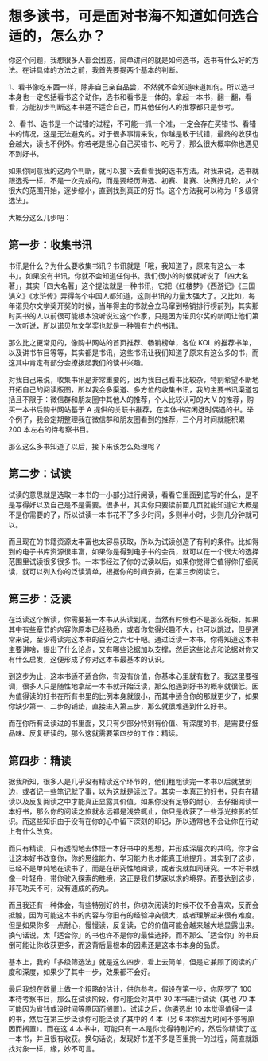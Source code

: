 # 想多读书，可是面对书海不知道如何选合适的，怎么办？

你这个问题，我想很多人都会困惑，简单讲问的就是如何选书，选书有什么好的方法。在讲具体的方法之前，我首先要提两个基本的判断。

1、看书像吃东西一样，除非自己亲自品尝，不然就不会知道味道如何。所以选书本身也一定包括看书这个动作，选书和看书是一体的。拿起一本书，翻一翻，看看，方能初步判断这本书适不适合自己，而其他任何人的推荐都只是参考。

2、看书、选书是一个试错的过程，不可能一抓一个准，一定会存在买错书、看错书的情况，这是无法避免的。对于很多事情来说，你越是敢于试错，最终的收获也会越大，读也不例外。你若老是担心自己买错书、吃亏了，那么很大概率你也遇见不到好书。

如果你同意我的这两个判断，就可以接下去看看我的选书方法。对我来说，选书就跟选秀一样，不是一次完成的，而是要经历海选、初赛、复赛、決赛好几轮，从个很大的范围开始，逐步缩小，直到找到真正的好书。这个方法我可以称为「多级筛选法」。

大概分这么几步吧：

## 第一步：收集书讯

书讯是什么？为什么要收集书讯？书讯就是「哦，我知道了，原来有这么一本书」。如果没有书讯，你就不会知道任何书。我们很小的时候就听说了「四大名著」，其实「四大名著」这个提法就是一种书讯，它把《红楼梦》《西游记》《三国演义》《水浒传》弄得每个中国人都知道，这则书讯的力量太强大了。又比如，每年诺贝尔文学奖开奖的时候，当年得主的书就会立马窜到畅销排行榜前列，其实那时买书的人以前很可能根本没听说过这个作家，只是因为诺贝尔奖的新闻让他们第一次听说，所以诺贝尔文学奖也就是一种强有力的书讯。

那么比之更常见的，像购书网站的首页推荐、畅销榜单，各位 KOL 的推荐书单，以及讲书节目等等，其实都是书讯，这些书讯让我们知道了原来有这么多的书，而这其中肯定有部分会撩拨起我们的读书兴趣。

对我自己来说，收集书讯是非常重要的，因为我自己看书比较杂，特别希望不断地开拓自己的阅读版图，所以我会多渠道、多方位的收集书讯，我的主要书讯渠道包括且不限于：微信群和朋友圈中其他人的推荐，个人比较认可的大 V 的推荐，购买一本书后购书网站基于 A 提供的关联书推荐，在实体书店闲迓时偶遇的书。举个例子，我会定期整理我在微信群和朋友圈看到的推荐，三个月时间就能积累 200 本左右的待考察书目。

那么这么多书知道了以后，接下来该怎么处理呢？

## 第二步：试读

试读的意思就是选取一本书的一小部分进行阅读，看看它里面到底写的什么，是不是写得好以及自己是不是需要。很多书，其实你只要读前面几页就能知道它大概是不是你需要的了，所以试读一本书花不了多少时间，多则半小时，少则几分钟就可以。

而且现在的书籍资源太丰富也太容易获取，所以为试读创造了有利的条件。比如得到的电子书库资源很丰富，如果你是得到电子书的会员，就可以在一个很大的选择范围里试读很多很多书。一本书经过了你的试读以后，如果你觉得它值得你仔细阅读，就可以列入你的泛读清单，根据你的时间安排，在第三步阅读它。

## 第三步：泛读

在泛读这个解读，你需要把一本书从头读到尾，当然有时候也不是那么死板，如果其中有些章节的内容你原本已经熟悉，或者你觉得兴趣不大，也可以跳过，但是通常来说，至少得读完这本书的百分之六七十吧。通过泛读一本书，你得知道这本书主要讲啥，提出了什么论点，又有哪些论据加以支撑，然后这些论点和论据对你又有什么启发，这便形成了你对这本书最基本的认识。

到这步为止，这本书适不适合你，有没有价值，你基本心里就有数了。我这里要强调，很多人只是随性地拿起一本书就开始泛读，那么他遇到好书的概率就很低。因为值得读的好书在所有书里的比例本身就很小，而其中适合你的那就更少了，如果你缺少第一、二步的铺垫，直接进入第三步，那么就很难遇到什么好书。

而在你所有泛读过的书里面，又只有少部分特别有价值、有深度的书，是需要仔细品味、反复研读的，那么这就需要第四步的工作：精读。

## 第四步：精读

据我所知，很多人是几乎没有精读这个环节的，他们粗粗读完一本书以后就放到边，或者记一些笔记就了事，以为这就是读过了。其实一本真正的好书，只有在精读以及反复阅读之中才能真正显露其价值。如果你没有足够的耐心，去仔细阅读一本好书，那么你的阅读之旅就永远都是浅尝輒止，你只是收获了一些浮光掠影的知识。而这些知识由于没有在你的心中留下深刻的印记，所以通常也不会让你在行动上有什么改变。

而只有精读，只有透彻地去体悟一本好书中的思想，并形成深层次的共鸣，你才会让这本好书改变你，你的思维能力、学习能力也オ能真正地提升。其实到了这步，已经不是单纯地在读书了，而是在研究性地阅读，或者说就如同研究。一本好书就像一叶轻舟，带你驶入探索的胜境，这正是我们梦寐以求的境界。而要达到这步，非花功夫不可，没有速成的药丸。

而且我还有一种体会，有些特别好的书，你初次阅读的时候不仅不会喜欢，反而会抵触，因为可能这本书的内容与你旧有的经验冲突很大，或者理解起来很有难度。但是如果你多一点耐心，慢慢读，反复读，它的价值可能会越来越大地显露出来。换句话说，太「适合你」的书也许不是你的最佳选择，而不那么「适合你」的书反倒可能让你收获更多，而这背后最根本的因素还是这本书本身的品质。

基本上，我的「多级筛选法」就是这么四步，看上去简单，但是它兼顾了阅读的广度和深度，如果少了其中一步，效果都不会好。

最后我想在数量上做一个粗略的估计，供你参考。假设在第一步，你网罗了 100 本待考察书目，那么在试读阶段，你可能会对其中 30 本书进行试读（其他 70 本可能因为省钱或没时间等原因而搁置）。试读之后，你遴选出 10 本觉得值得一读的书，然后在第三步泛读你可能泛读了其中的 4 本（另 6 本你因为时间不够等原因而搁置）。而在这 4 本书中，可能只有一本是你觉得特别好的，然后你精读了这一本书，并且很有收获。换句话说，发现好书差不多是百里挑一的过程，简直就跟找对象一样，缘，妙不可言。

